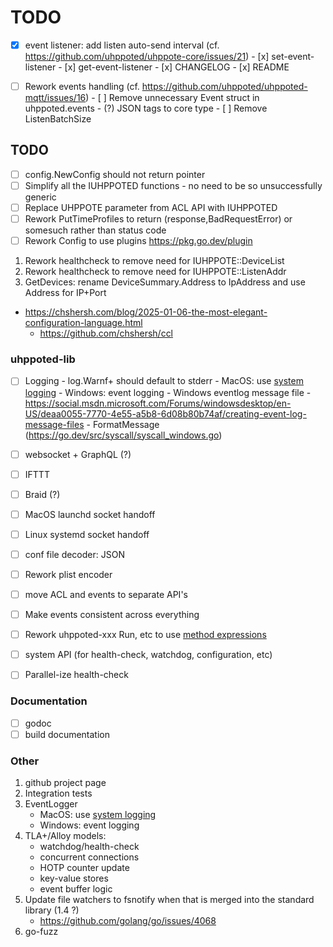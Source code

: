 # TODO

- [x] event listener: add listen auto-send interval (cf. https://github.com/uhppoted/uhppote-core/issues/21)
      - [x] set-event-listener
      - [x] get-event-listener
      - [x] CHANGELOG
      - [x] README

- [ ] Rework events handling (cf. https://github.com/uhppoted/uhppoted-mqtt/issues/16)
      - [ ] Remove unnecessary Event struct in uhppoted.events
            - (?) JSON tags to core type
      - [ ] Remove ListenBatchSize

## TODO

- [ ] config.NewConfig should not return pointer
- [ ] Simplify all the IUHPPOTED functions - no need to be so unsuccessfully generic
- [ ] Replace UHPPOTE parameter from ACL API with IUHPPOTED
- [ ] Rework PutTimeProfiles to return (response,BadRequestError) or somesuch rather than status code
- [ ] Rework Config to use plugins
      https://pkg.go.dev/plugin

1. Rework healthcheck to remove need for IUHPPOTE::DeviceList
2. Rework healthcheck to remove need for IUHPPOTE::ListenAddr
3. GetDevices: rename DeviceSummary.Address to IpAddress and use Address for IP+Port

- https://chshersh.com/blog/2025-01-06-the-most-elegant-configuration-language.html
   - https://github.com/chshersh/ccl

### uhppoted-lib

- [ ] Logging
      - log.Warnf+ should default to stderr
      - MacOS: use [system logging](https://developer.apple.com/documentation/os/logging)
      - Windows: event logging
      - Windows eventlog message file
        - https://social.msdn.microsoft.com/Forums/windowsdesktop/en-US/deaa0055-7770-4e55-a5b8-6d08b80b74af/creating-event-log-message-files
        - FormatMessage (https://go.dev/src/syscall/syscall_windows.go)

- [ ] websocket + GraphQL (?)
- [ ] IFTTT
- [ ] Braid (?)
- [ ] MacOS launchd socket handoff
- [ ] Linux systemd socket handoff
- [ ] conf file decoder: JSON
- [ ] Rework plist encoder
- [ ] move ACL and events to separate API's
- [ ] Make events consistent across everything
- [ ] Rework uhppoted-xxx Run, etc to use [method expressions](https://talks.golang.org/2012/10things.slide#9)
- [ ] system API (for health-check, watchdog, configuration, etc)
- [ ] Parallel-ize health-check 

### Documentation

- [ ] godoc
- [ ] build documentation

### Other

1. github project page
2. Integration tests
3. EventLogger 
    - MacOS: use [system logging](https://developer.apple.com/documentation/os/logging)
    - Windows: event logging
4. TLA+/Alloy models:
    - watchdog/health-check
    - concurrent connections
    - HOTP counter update
    - key-value stores
    - event buffer logic
5. Update file watchers to fsnotify when that is merged into the standard library (1.4 ?)
    - https://github.com/golang/go/issues/4068
6. go-fuzz
